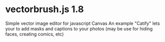 # vectorbrush.js 1.8
Simple vector image editor for javascript Canvas 
An example "Catify" lets your to add masks and captions to your photos (may be use for hiding faces, creating comics, etc)
